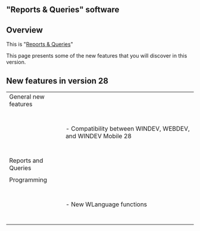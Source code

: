 


## "Reports & Queries" software
			



<a name="NOTE1"></a>
<a name="NOTE1_1"></a>


## Overview
<a name="overview_ELTTEXTE000080"></a>
This is "[Reports & Queries](../Presentation/3088003.md)"

This page presents some of the new features that you will discover in this version.

<a name="NOTE2"></a>
<a name="NOTE2_1"></a>


## New features in version 28
<a name="new_features_version_docparamversion_46b79a32b7324c42811670a30ef8e98e"></a>



|   |   |
| --- | --- |
| General new features |   |
|   | <br><br>- Compatibility between WINDEV, WEBDEV, and WINDEV Mobile 28<br><br><br> |
| Reports and Queries |   |
|   |   |
| Programming |   |
|   | <br><br>- New WLanguage functions<br><br><br> |





